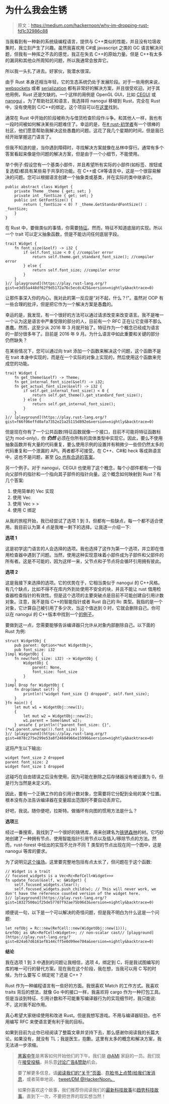 # 为什么我会生锈

> 原文：<https://medium.com/hackernoon/why-im-dropping-rust-fd1c32986c88>

当我看到有一种新的系统级编程语言，提供与 C++类似的性能，并且没有垃圾收集时，我立刻产生了兴趣。虽然我喜欢用 C#或 javascript 之类的 GC 语言解决问题，但我有一种挥之不去的感觉，我正在失去 C++的原始力量。但是 C++有太多的漏洞和其他众所周知的问题，所以我通常会放弃它。

所以我一头扎了进去。好家伙，我潜水很深。

由于 Rust 本身还相当年轻，它的生态系统仍处于发展阶段。对于一些用例来说， [websockets](https://github.com/cyderize/rust-websocket) 或者 [serialization](https://github.com/serde-rs/json) 都有非常好的解决方案，并且很受欢迎。对于其他用例，Rust 还是欠缺的。一个这样的用例是 OpenGL GUI，比如 [CEGUI](http://cegui.org.uk/) 或 [nanogui](https://github.com/wjakob/nanogui) 。为了帮助社区和语言，我选择将 nanogui 移植到 Rust，完全在 Rust 中，没有使用到 C/C++的绑定。这个项目可以在[这里](https://github.com/Oipo/nanogui-rust-sdl)找到。

通常在 Rust 中开始的阶段被称为与借货检查阶段作斗争。和其他人一样，我也有一段时间被如何解决某些问题难住了。幸运的是，在[# rust-初学者](https://client00.chat.mibbit.com/?server=irc.mozilla.org&channel=%23rust-beginners)有一个很棒的社区，他们愿意帮助我解决这些愚蠢的问题。这花了我几个星期的时间，但是我已经开始掌握这门语言了。

但我不知道的是，当你遇到障碍时，寻找解决方案就像在丛林中穿行。通常有多个答案看起来像是你问题的解决方案，但是由于一个小细节，不能使用。

举个例子:假设您有一个基类小部件，并且希望所有实际的小部件(如标签、按钮或复选框)都具有某些易于共享的功能。在 C++或 C#等语言中，这是一个很容易解决的问题。您可以根据语言创建一个抽象类或基类，并在实际的类中继承它。

```
public abstract class Widget {
    private Theme _theme { get; set; }
    private int _fontSize { get; set; }
    public int GetFontSize() {
        return (_fontSize < 0) ? _theme.GetStandardFontSize() : _fontSize;
    }
}
```

在 Rust 中，要做类似的事情，你需要[特征](https://doc.rust-lang.org/book/traits.html)。然而，特征不知道底层的实现。所以一个 trait 可以定义抽象函数，但是不能访问任何底层字段。

```
trait Widget {
    fn font_size(&self) -> i32 {
        if self.font_size < 0 { //compiler error
            return self.theme.get_standard_font_size(); //compiler error
        } else {
            return self.font_size; //compiler error
        }
    }
}// [playground](https://play.rust-lang.org/?gist=e3d55a448df62f9d5172a76c5ecdc425&version=nightly&backtrace=0)
```

让那件事深入你的内心。我对此的第一反应是“对不起，什么？!"。虽然对 OOP 有一些合理的批评，但是把它作为一个解决方案是愚蠢的。

幸运的是，我发现，有一个很好的方法可以通过请求改变来改变语言。我不是唯一一个认为这是语言中严重受限的部分的人，目前有一个 RFC 正在让它变得不那么愚蠢。然而，这至少从 2016 年 3 月就开始了。特征作为一个概念已经成为语言的一部分很多年了。目前是 2016 年 9 月。为什么语言中如此重要和关键的部分仍然缺失？

在某些情况下，您可以通过向 trait 添加一个函数来解决这个问题，这个函数不是在 trait 本身中实现的，而是在一个实际的对象上实现的，然后使用这个函数来完成您的功能。

```
trait Widget {
    fn get_theme(&self) -> Theme;
    fn get_internal_font_size(&self) -> i32;
    fn get_actual_font_size(&self) -> i32 {
        if self.get_internal_font_size() < 0 {
            return self.get_theme().get_standard_font_size();
        } else {
            return self.get_internal_font_size();
        }
    }
}// [playground](https://play.rust-lang.org/?gist=f66f06effd0afa7352e21a25115d892e&version=nightly&backtrace=0)
```

但是现在你有了一个公共函数(特征函数就像一个接口，目前不可能将特征函数标记为 mod-only)，你 ***仍然*** 必须在你所有的具体类型中实现它。因此，要么不使用抽象函数并有大量的代码重复，要么使用示例的设置并有稍微少一些但仍然太多的代码重复和一个泄漏的 API。两者都不可接受。在 C++、C#和 heck 等成熟语言中，这也不是问题，甚至 [Go 也有合适的答案](https://github.com/luciotato/golang-notes/blob/master/OOP.md)。

另一个例子。对于 nanogui，CEGUI 也使用了这个概念，每个小部件都有一个指向父部件的指针和一个指向其子部件的指针向量。这个概念如何映射到 Rust？有几个答案:

1.  使用简单的 Vec <t>实现</t>
2.  使用 Vec
3.  使用 Vec <rc>> ></rc>
4.  使用 C 绑定

从我的旅程开始，我已经尝试了选项 1 到 3，但都有一些缺点，每一个都不适合使用。我目前认为第 4 点是我唯一剩下的选择。让我逐一介绍一下:

**选项 1**

这是初学这门语言的人会选择的选项。我也选择了这作为第一个选项，并立即在借用检查器中遇到了问题。当然，使用这种实现意味着小部件成为子部件和父部件的所有者。这是不可能的，因为这样一来，父节点和子节点将会循环引用拥有彼此。

**选项 2**

这是我接下来选择的选项。它的优势在于，它相当类似于 nanogui 的 C++风格。有几个缺点，比如不得不在库内外到处使用不安全的块，并且不能让 rust 借用检查器检查指针的有效性。但是这个选项的主要突破点是目前不可能创建自引用计数对象。注意，我不是指 C++的智能指针或者 Rust 自己的 Rc 类型。我指的是一个对象，它计算自己被引用了多少次，当这个值达到 0 时，它就会删除自己。你可以在 nanogui 的 C++版本中找到一个[的例子](https://github.com/wjakob/nanogui/blob/master/include/nanogui/object.h#L25)。

要做到这一点，您需要能够告诉编译器只允许从对象内部删除自己。以下面的 Rust 为例:

```
struct WidgetObj {
    pub parent: Option<*mut WidgetObj>,
    pub font_size: i32
}impl WidgetObj {
    fn new(font_size: i32) -> WidgetObj {
        WidgetObj {
            parent: None,
            font_size: font_size
        }
    }
}impl Drop for WidgetObj {
    fn drop(&mut self) {
        println!("widget font_size {} dropped", self.font_size);
    }
}fn main() {
    let mut w1 = WidgetObj::new(1);
    {
        let mut w2 = WidgetObj::new(2);
        w1.parent = Some(&mut w2);
    } unsafe { println!("parent font_size: {}", (*w1.parent.unwrap()).font_size) };
}// [playground](https://play.rust-lang.org/?gist=4878c275e299e53a8f24684966e15996&version=nightly&backtrace=0)
```

这将产生以下输出:

```
widget font_size 2 dropped
parent font_size: 2
widget font_size 1 dropped
```

这碰巧在自由错误之后没有使用，因为可能在删除之后存储器没有被设置为 0，但是行为当然是未定义的。

因此，要有一个正确工作的自引用计数对象，您需要将它分配到全局的某个位置。根本没有办法告诉编译器在变量超出范围时不要自动丢弃它。

好吧，我说。随你便吧，拉斯特。做循环有向图的惯用方法是什么？

**选项三**

经过一番搜索，我找到了一个很好的铁锈库，用来创建名为[铁锈森林](https://github.com/SimonSapin/rust-forest/)的树。它巧妙地创建了一种拥有节点、使用智能指针引用节点以及插入/移除节点的方法。然而，rust-forest 中给出的实现不允许不同 T 类型的节点出现在同一个图中，这是 nanogui 等库的要求。

为了说明见[这个操场](https://play.rust-lang.org/?gist=18327500a1f25de57707f92ae75b96d3&version=nightly&backtrace=0)。这里要完整地包括有点太长了，但问题在于这个函数:

```
// Widget is a trait
// focused_widgets is a Vec<Rc<RefCell<Widget>>>
fn update_focus(&self, w: &Widget) {
    self.focused_widgets.clear();
    self.focused_widgets.push_child(w); // This will never work, we don't have the reference counted version of the widget here.
}// [playground](https://play.rust-lang.org/?gist=18327500a1f25de57707f92ae75b96d3&version=nightly&backtrace=0)
```

顺便说一句，以下是一个可以解决的奇怪问题，但是我不明白为什么这是一个问题:

```
let refObj = Rc::new(RefCell::new(WidgetObj::new(1)));
&refObj as &Rc<RefCell<Widget>>; // non-scalar cast// [playground](https://play.rust-lang.org/?gist=824a67d6161ef8144cff5e0d99ee704a&version=nightly&backtrace=0)
```

**结论**

我在选项 1 到 3 中遇到的问题让我相信，选项 4，绑定到 C，将是我试图编写的库的唯一可行的替代方案。现在我在这个阶段，我在想，当我可以用 C 写的时候，为什么要写 C 绑定呢？还是 C++？

Rust 作为一种编程语言有一些好的方面。我很喜欢 Match 的工作方式。我喜欢 traits 背后的想法，就像 Go 中的接口一样，我喜欢将 cargo 作为一种打包工具。但是当谈到特征、引用计数和不可能重写编译器行为的实现细节时，我只能说:不，这对我不起作用。

真心希望大家继续使用和改进 Rust。但是我想写游戏。不用与编译器较劲，也不用编写 RFC 来使语言更有利于我的目标。

如果到目前为止你已经阅读了整篇文章并坚持下去，那么感谢你阅读我的长篇大论。如果没有，就没有 TL；我是医生，抱歉。这里有太多的概念和解决方案，我无法进一步浓缩。

> [黑客中午](http://bit.ly/Hackernoon)是黑客如何开始他们的下午。我们是 [@AMI](http://bit.ly/atAMIatAMI) 家庭的一员。我们现在[接受投稿](http://bit.ly/hackernoonsubmission)，并乐意[讨论广告&赞助](mailto:partners@amipublications.com)机会。
> 
> 要了解更多信息，请[阅读我们的“关于”页面](https://goo.gl/4ofytp)、[在脸书上点赞/给我们发消息](http://bit.ly/HackernoonFB)，或者简单地说， [tweet/DM @HackerNoon。](https://goo.gl/k7XYbx)
> 
> 如果你喜欢这个故事，我们推荐你阅读我们的[最新科技故事](http://bit.ly/hackernoonlatestt)和[趋势科技故事](https://hackernoon.com/trending)。直到下一次，不要把世界的现实想当然！